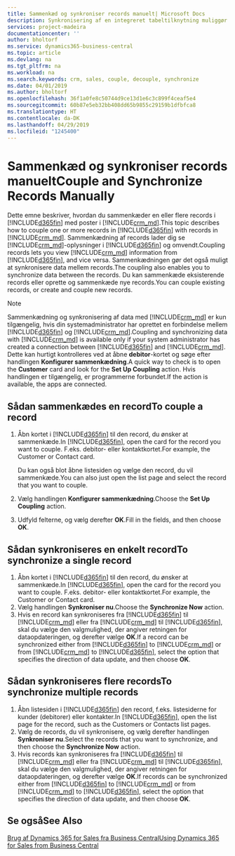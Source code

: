 ```yaml
---
title: Sammenkæd og synkroniser records manuelt| Microsoft Docs
description: Synkronisering af en integreret tabeltilknytning muliggør synkronisering af data i alle records i en tabel i Business Central og Dynamics 365 for Sales-enheden, der er sammenkædet.
services: project-madeira
documentationcenter: ''
author: bholtorf
ms.service: dynamics365-business-central
ms.topic: article
ms.devlang: na
ms.tgt_pltfrm: na
ms.workload: na
ms.search.keywords: crm, sales, couple, decouple, synchronize
ms.date: 04/01/2019
ms.author: bholtorf
ms.openlocfilehash: 36f1a0fe8c50744d9ce13d1e6c3c899f4ceaf5e4
ms.sourcegitcommit: 60b87e5eb32bb408dd65b9855c29159b1dfbfca8
ms.translationtype: HT
ms.contentlocale: da-DK
ms.lasthandoff: 04/29/2019
ms.locfileid: "1245400"
---
```

# <a name="couple-and-synchronize-records-manually"></a><span data-ttu-id="9e9be-103">Sammenkæd og synkroniser records manuelt</span><span class="sxs-lookup"><span data-stu-id="9e9be-103">Couple and Synchronize Records Manually</span></span>
<span data-ttu-id="9e9be-104">Dette emne beskriver, hvordan du sammenkæder en eller flere records i [!INCLUDE[d365fin](includes/d365fin_md.md)] med poster i [!INCLUDE[crm_md](includes/crm_md.md)].</span><span class="sxs-lookup"><span data-stu-id="9e9be-104">This topic describes how to couple one or more records in [!INCLUDE[d365fin](includes/d365fin_md.md)] with records in [!INCLUDE[crm_md](includes/crm_md.md)].</span></span> <span data-ttu-id="9e9be-105">Sammenkædning af records lader dig se [!INCLUDE[crm_md](includes/crm_md.md)]-oplysninger i [!INCLUDE[d365fin](includes/d365fin_md.md)] og omvendt.</span><span class="sxs-lookup"><span data-stu-id="9e9be-105">Coupling records lets you view [!INCLUDE[crm_md](includes/crm_md.md)] information from [!INCLUDE[d365fin](includes/d365fin_md.md)], and vice versa.</span></span> <span data-ttu-id="9e9be-106">Sammenkædningen gør det også muligt at synkronisere data mellem records.</span><span class="sxs-lookup"><span data-stu-id="9e9be-106">The coupling also enables you to synchronize data between the records.</span></span> <span data-ttu-id="9e9be-107">Du kan sammenkæde eksisterende records eller oprette og sammenkæde nye records.</span><span class="sxs-lookup"><span data-stu-id="9e9be-107">You can couple existing records, or create and couple new records.</span></span>

> [!Note]
> <span data-ttu-id="9e9be-108">Sammenkædning og synkronisering af data med [!INCLUDE[crm_md](includes/crm_md.md)] er kun tilgængelig, hvis din systemadministrator har oprettet en forbindelse mellem [!INCLUDE[d365fin](includes/d365fin_md.md)] og [!INCLUDE[crm_md](includes/crm_md.md)].</span><span class="sxs-lookup"><span data-stu-id="9e9be-108">Coupling and synchronizing data with [!INCLUDE[crm_md](includes/crm_md.md)] is available only if your system administrator has created a connection between [!INCLUDE[d365fin](includes/d365fin_md.md)] and [!INCLUDE[crm_md](includes/crm_md.md)].</span></span> <span data-ttu-id="9e9be-109">Dette kan hurtigt kontrolleres ved at åbne **debitor**-kortet og søge efter handlingen **Konfigurer sammenkædning**.</span><span class="sxs-lookup"><span data-stu-id="9e9be-109">A quick way to check is to open the **Customer** card and look for the **Set Up Coupling** action.</span></span> <span data-ttu-id="9e9be-110">Hvis handlingen er tilgængelig, er programmerne forbundet.</span><span class="sxs-lookup"><span data-stu-id="9e9be-110">If the action is available, the apps are connected.</span></span>   

## <a name="to-couple-a-record"></a><span data-ttu-id="9e9be-111">Sådan sammenkædes en record</span><span class="sxs-lookup"><span data-stu-id="9e9be-111">To couple a record</span></span>  
1.  <span data-ttu-id="9e9be-112">Åbn kortet i [!INCLUDE[d365fin](includes/d365fin_md.md)] til den record, du ønsker at sammenkæde.</span><span class="sxs-lookup"><span data-stu-id="9e9be-112">In [!INCLUDE[d365fin](includes/d365fin_md.md)], open the card for the record you want to couple.</span></span> <span data-ttu-id="9e9be-113">F.eks. debitor- eller kontaktkortet.</span><span class="sxs-lookup"><span data-stu-id="9e9be-113">For example, the Customer or Contact card.</span></span>  

    <span data-ttu-id="9e9be-114">Du kan også blot åbne listesiden og vælge den record, du vil sammenkæde.</span><span class="sxs-lookup"><span data-stu-id="9e9be-114">You can also just open the list page and select the record that you want to couple.</span></span>  

2.  <span data-ttu-id="9e9be-115">Vælg handlingen **Konfigurer sammenkædning**.</span><span class="sxs-lookup"><span data-stu-id="9e9be-115">Choose the **Set Up Coupling** action.</span></span>  
3.  <span data-ttu-id="9e9be-116">Udfyld felterne, og vælg derefter **OK**.</span><span class="sxs-lookup"><span data-stu-id="9e9be-116">Fill in the fields, and then choose **OK**.</span></span>  

## <a name="to-synchronize-a-single-record"></a><span data-ttu-id="9e9be-117">Sådan synkroniseres en enkelt record</span><span class="sxs-lookup"><span data-stu-id="9e9be-117">To synchronize a single record</span></span>  
1.  <span data-ttu-id="9e9be-118">Åbn kortet i [!INCLUDE[d365fin](includes/d365fin_md.md)] til den record, du ønsker at sammenkæde.</span><span class="sxs-lookup"><span data-stu-id="9e9be-118">In [!INCLUDE[d365fin](includes/d365fin_md.md)], open the card for the record you want to couple.</span></span> <span data-ttu-id="9e9be-119">F.eks. debitor- eller kontaktkortet.</span><span class="sxs-lookup"><span data-stu-id="9e9be-119">For example, the Customer or Contact card.</span></span>  
2.  <span data-ttu-id="9e9be-120">Vælg handlingen **Synkroniser nu**.</span><span class="sxs-lookup"><span data-stu-id="9e9be-120">Choose the **Synchronize Now** action.</span></span>  
3.  <span data-ttu-id="9e9be-121">Hvis en record kan synkroniseres fra [!INCLUDE[d365fin](includes/d365fin_md.md)] til [!INCLUDE[crm_md](includes/crm_md.md)] eller fra [!INCLUDE[crm_md](includes/crm_md.md)] til [!INCLUDE[d365fin](includes/d365fin_md.md)], skal du vælge den valgmulighed, der angiver retningen for dataopdateringen, og derefter vælge **OK**.</span><span class="sxs-lookup"><span data-stu-id="9e9be-121">If a record can be synchronized either from [!INCLUDE[d365fin](includes/d365fin_md.md)] to [!INCLUDE[crm_md](includes/crm_md.md)] or from [!INCLUDE[crm_md](includes/crm_md.md)] to [!INCLUDE[d365fin](includes/d365fin_md.md)], select the option that specifies the direction of data update, and then choose **OK**.</span></span>  

## <a name="to-synchronize-multiple-records"></a><span data-ttu-id="9e9be-122">Sådan synkroniseres flere records</span><span class="sxs-lookup"><span data-stu-id="9e9be-122">To synchronize multiple records</span></span>  
1.  <span data-ttu-id="9e9be-123">Åbn listesiden i [!INCLUDE[d365fin](includes/d365fin_md.md)] den record, f.eks. listesiderne for kunder (debitorer) eller kontakter.</span><span class="sxs-lookup"><span data-stu-id="9e9be-123">In [!INCLUDE[d365fin](includes/d365fin_md.md)], open the list page for the record, such as the Customers or Contacts list pages.</span></span>  
2.  <span data-ttu-id="9e9be-124">Vælg de records, du vil synkronisere, og vælg derefter handlingen **Synkroniser nu**.</span><span class="sxs-lookup"><span data-stu-id="9e9be-124">Select the records that you want to synchronize, and then choose the **Synchronize Now** action.</span></span>  
3.  <span data-ttu-id="9e9be-125">Hvis records kan synkroniseres fra [!INCLUDE[d365fin](includes/d365fin_md.md)] til [!INCLUDE[crm_md](includes/crm_md.md)] eller fra [!INCLUDE[crm_md](includes/crm_md.md)] til [!INCLUDE[d365fin](includes/d365fin_md.md)], skal du vælge den valgmulighed, der angiver retningen for dataopdateringen, og derefter vælge **OK**.</span><span class="sxs-lookup"><span data-stu-id="9e9be-125">If records can be synchronized either from [!INCLUDE[d365fin](includes/d365fin_md.md)] to [!INCLUDE[crm_md](includes/crm_md.md)] or from [!INCLUDE[crm_md](includes/crm_md.md)] to [!INCLUDE[d365fin](includes/d365fin_md.md)], select the option that specifies the direction of data update, and then choose **OK**.</span></span>  

## <a name="see-also"></a><span data-ttu-id="9e9be-126">Se også</span><span class="sxs-lookup"><span data-stu-id="9e9be-126">See Also</span></span>  
[<span data-ttu-id="9e9be-127">Brug af Dynamics 365 for Sales fra Business Central</span><span class="sxs-lookup"><span data-stu-id="9e9be-127">Using Dynamics 365 for Sales from Business Central</span></span>](marketing-integrate-dynamicscrm.md)
